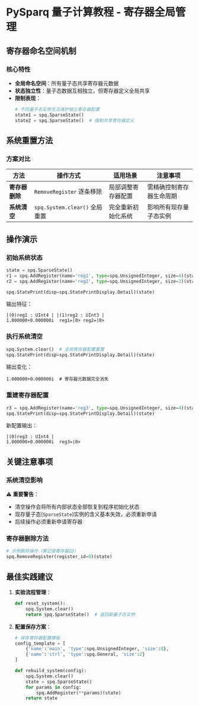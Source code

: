 # PySparq 量子计算教程 - 寄存器全局管理

## 寄存器命名空间机制

### 核心特性
- **全局命名空间**：所有量子态共享寄存器元数据
- **状态独立性**：量子态数据互相独立，但寄存器定义全局共享
- **限制表现**：
  ```python
  # 不同量子态实例无法维护独立寄存器配置
  state1 = spq.SparseState()
  state2 = spq.SparseState()  # 强制共享寄存器定义
  ```

## 系统重置方法

### 方案对比
| 方法 | 操作方式 | 适用场景 | 注意事项 |
|------|----------|----------|----------|
| **寄存器删除** | `RemoveRegister` 逐条移除 | 局部调整寄存器配置 | 需精确控制寄存器生命周期 |
| **系统清空** | `spq.System.clear()` 全局重置 | 完全重新初始化系统 | 影响所有现存量子态实例 |

## 操作演示

### 初始系统状态
```python
state = spq.SparseState()
r1 = spq.AddRegister(name='reg1', type=spq.UnsignedInteger, size=4)(state)
r2 = spq.AddRegister(name='reg2', type=spq.UnsignedInteger, size=3)(state)

spq.StatePrint(disp=spq.StatePrintDisplay.Detail)(state)
```
输出特征：
```text
|(0)reg1 : UInt4 | |(1)reg2 : UInt3 | 
1.000000+0.000000i  reg1=|0> reg2=|0>
```

### 执行系统清空
```python
spq.System.clear()  # 全局寄存器配置重置
spq.StatePrint(disp=spq.StatePrintDisplay.Detail)(state)
```
输出变化：
```text
1.000000+0.000000i  # 寄存器元数据完全消失
```

### 重建寄存器配置
```python
r3 = spq.AddRegister(name='reg3', type=spq.UnsignedInteger, size=4)(state)
spq.StatePrint(disp=spq.StatePrintDisplay.Detail)(state)
```
新配置输出：
```text
|(0)reg3 : UInt4 | 
1.000000+0.000000i  reg3=|0>
```

## 关键注意事项

### 系统清空影响
⚠️ **重要警告**：
- 清空操作会将所有内部状态全部恢复到程序初始化状态
- 现存量子态(`SparseState`)实例的含义基本失效，必须重新申请
- 后续操作必须重新申请寄存器

### 寄存器删除方法
```python
# 示例删除操作（需记录寄存器ID）
spq.RemoveRegister(register_id=0)(state)
```

## 最佳实践建议

1. **实验流程管理**：
   ```python
   def reset_system():
       spq.System.clear()
       return spq.SparseState()  # 返回新量子态实例
   ```

2. **配置保存方案**：
   ```python
   # 保存寄存器配置模板
   config_template = [
       {'name':'main', 'type':spq.UnsignedInteger, 'size':8},
       {'name':'ctrl', 'type':spq.General, 'size':2}
   ]
   
   def rebuild_system(config):
       spq.System.clear()
       state = spq.SparseState()
       for params in config:
           spq.AddRegister(**params)(state)
       return state
   ```
